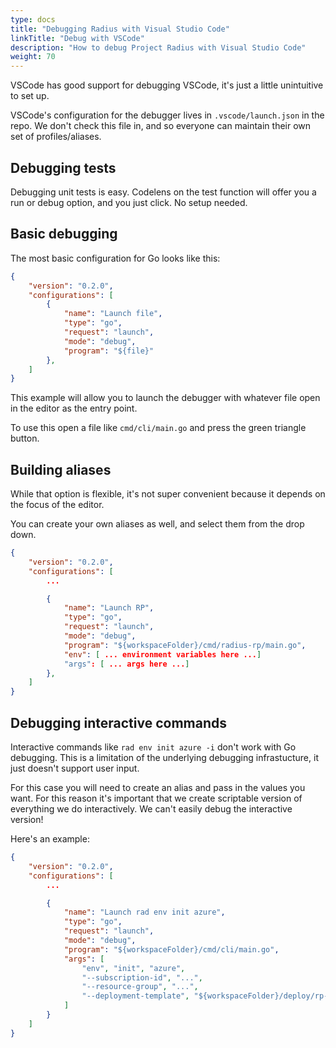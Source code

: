 ```yaml
---
type: docs
title: "Debugging Radius with Visual Studio Code"
linkTitle: "Debug with VSCode"
description: "How to debug Project Radius with Visual Studio Code"
weight: 70
---
```


VSCode has good support for debugging VSCode, it's just a little unintuitive to set up.

VSCode's configuration for the debugger lives in `.vscode/launch.json` in the repo. We don't check this file in, and so everyone can maintain their own set of profiles/aliases.

## Debugging tests

Debugging unit tests is easy. Codelens on the test function will offer you a run or debug option, and you just click. No setup needed.

## Basic debugging

The most basic configuration for Go looks like this:

```json
{
    "version": "0.2.0",
    "configurations": [
        {
            "name": "Launch file",
            "type": "go",
            "request": "launch",
            "mode": "debug",
            "program": "${file}"
        },
    ]
}
```

This example will allow you to launch the debugger with whatever file open in the editor as the entry point.

To use this open a file like `cmd/cli/main.go` and press the green triangle button.

## Building aliases

While that option is flexible, it's not super convenient because it depends on the focus of the editor.

You can create your own aliases as well, and select them from the drop down.

```json
{
    "version": "0.2.0",
    "configurations": [
        ...

        {
            "name": "Launch RP",
            "type": "go",
            "request": "launch",
            "mode": "debug",
            "program": "${workspaceFolder}/cmd/radius-rp/main.go",
            "env": [ ... environment variables here ...]
            "args": [ ... args here ...]
        },
    ]
}
```

## Debugging interactive commands

Interactive commands like `rad env init azure -i` don't work with Go debugging. This is a limitation of the underlying debugging infrastucture, it just doesn't support user input.

For this case you will need to create an alias and pass in the values you want. For this reason it's important that we create scriptable version of everything we do interactively. We can't easily debug the interactive version!

Here's an example:

```json
{
    "version": "0.2.0",
    "configurations": [
        ...

        {
            "name": "Launch rad env init azure",
            "type": "go",
            "request": "launch",
            "mode": "debug",
            "program": "${workspaceFolder}/cmd/cli/main.go",
            "args": [
                "env", "init", "azure",
                "--subscription-id", "...",
                "--resource-group", "...",
                "--deployment-template", "${workspaceFolder}/deploy/rp-full.json"
            ]
        }
    ]
}
```
